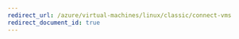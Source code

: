 ```yaml
---
redirect_url: /azure/virtual-machines/linux/classic/connect-vms
redirect_document_id: true
---
```

